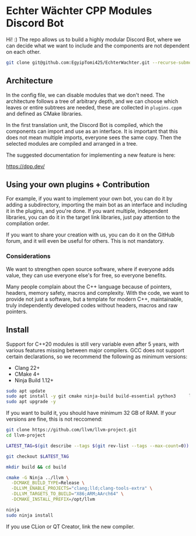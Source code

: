 # Echter Wächter CPP Modules Discord Bot

Hi! :) The repo allows us to build a highly modular Discord Bot, where we can decide what we want to include and the components are not dependent on each other.

```bash
git clone git@github.com:EgyipTomi425/EchterWachter.git --recurse-submodules 
```

## Architecture

In the config file, we can disable modules that we don't need. The architecture follows a tree of arbitrary depth, and we can choose which leaves or entire subtrees are needed, these are collected in `plugins.cppm` and defined as CMake libraries.

In the first translation unit, the Discord Bot is compiled, which the components can import and use as an interface. It is important that this does not mean multiple imports, everyone sees the same copy. Then the selected modules are compiled and arranged in a tree.

The suggested documentation for implementing a new feature is here:

https://dpp.dev/

## Using your own plugins + Contribution

For example, if you want to implement your own bot, you can do it by adding a subdirectory, importing the main bot as an interface and including it in the plugins, and you're done. If you want multiple, independent libraries, you can do it in the target link libraries, just pay attention to the compilation order.

If you want to share your creation with us, you can do it on the GitHub forum, and it will even be useful for others. This is not mandatory.

### Considerations

We want to strengthen open source software, where if everyone adds value, they can use everyone else's for free, so everyone benefits.

Many people complain about the C++ language because of pointers, headers, memory safety, macros and complexity. With the code, we want to provide not just a software, but a template for modern C++, maintainable, truly independently developed codes without headers, macros and raw pointers.

## Install

Support for C++20 modules is still very variable even after 5 years, with various features missing between major compilers. GCC does not support certain declarations, so we recommend the following as minimum versions:
- Clang 22+
- CMake 4+
- Ninja Build 1.12+

```bash
sudo apt update
sudo apt install -y git cmake ninja-build build-essential python3     libncurses5-dev libxml2-dev zlib1g-dev libedit-dev swig clang-tools clang gcc g++
sudo apt upgrade -y
```

If you want to build it, you should have minimum 32 GB of RAM. If your versions are fine, this is not reccomend:

```bash
git clone https://github.com/llvm/llvm-project.git
cd llvm-project

LATEST_TAG=$(git describe --tags $(git rev-list --tags --max-count=0))

git checkout $LATEST_TAG

mkdir build && cd build

cmake -G Ninja ../llvm \
  -DCMAKE_BUILD_TYPE=Release \
  -DLLVM_ENABLE_PROJECTS="clang;lld;clang-tools-extra" \
  -DLLVM_TARGETS_TO_BUILD="X86;ARM;AArch64" \
  -DCMAKE_INSTALL_PREFIX=/opt/llvm

ninja
sudo ninja install
```

If you use CLion or QT Creator, link the new compiler.
